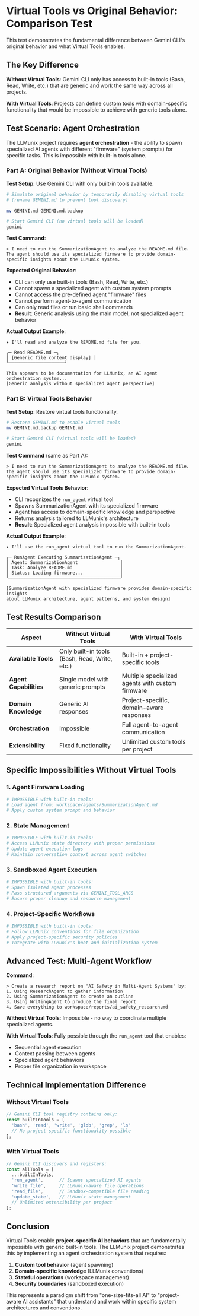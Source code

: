 # Virtual Tools vs Original Behavior: Comparison Test

This test demonstrates the fundamental difference between Gemini CLI's original behavior and what Virtual Tools enables.

## The Key Difference

**Without Virtual Tools**: Gemini CLI only has access to built-in tools (Bash, Read, Write, etc.) that are generic and work the same way across all projects.

**With Virtual Tools**: Projects can define custom tools with domain-specific functionality that would be impossible to achieve with generic tools alone.

## Test Scenario: Agent Orchestration

The LLMunix project requires **agent orchestration** - the ability to spawn specialized AI agents with different "firmware" (system prompts) for specific tasks. This is impossible with built-in tools alone.

### Part A: Original Behavior (Without Virtual Tools)

**Test Setup**: Use Gemini CLI with only built-in tools available.

```bash
# Simulate original behavior by temporarily disabling virtual tools
# (rename GEMINI.md to prevent tool discovery)

mv GEMINI.md GEMINI.md.backup

# Start Gemini CLI (no virtual tools will be loaded)
gemini
```

**Test Command**:
```
> I need to run the SummarizationAgent to analyze the README.md file. The agent should use its specialized firmware to provide domain-specific insights about the LLMunix system.
```

**Expected Original Behavior**:
- CLI can only use built-in tools (Bash, Read, Write, etc.)
- Cannot spawn a specialized agent with custom system prompts
- Cannot access the pre-defined agent "firmware" files
- Cannot perform agent-to-agent communication
- Can only read files or run basic shell commands
- **Result**: Generic analysis using the main model, not specialized agent behavior

**Actual Output Example**:
```
✦ I'll read and analyze the README.md file for you.

╭─ Read README.md ─╮
│ [Generic file content display] │
╰─────────────────────╯

This appears to be documentation for LLMunix, an AI agent orchestration system...
[Generic analysis without specialized agent perspective]
```

### Part B: Virtual Tools Behavior

**Test Setup**: Restore virtual tools functionality.

```bash
# Restore GEMINI.md to enable virtual tools
mv GEMINI.md.backup GEMINI.md

# Start Gemini CLI (virtual tools will be loaded)
gemini
```

**Test Command** (same as Part A):
```
> I need to run the SummarizationAgent to analyze the README.md file. The agent should use its specialized firmware to provide domain-specific insights about the LLMunix system.
```

**Expected Virtual Tools Behavior**:
- CLI recognizes the `run_agent` virtual tool
- Spawns SummarizationAgent with its specialized firmware
- Agent has access to domain-specific knowledge and perspective
- Returns analysis tailored to LLMunix's architecture
- **Result**: Specialized agent analysis impossible with built-in tools

**Actual Output Example**:
```
✦ I'll use the run_agent virtual tool to run the SummarizationAgent.

╭─ RunAgent Executing SummarizationAgent ─╮
│ Agent: SummarizationAgent                │
│ Task: Analyze README.md                  │
│ Status: Loading firmware...              │
╰──────────────────────────────────────────╯

[SummarizationAgent with specialized firmware provides domain-specific insights
about LLMunix architecture, agent patterns, and system design]
```

## Test Results Comparison

| Aspect | Without Virtual Tools | With Virtual Tools |
|--------|----------------------|-------------------|
| **Available Tools** | Only built-in tools (Bash, Read, Write, etc.) | Built-in + project-specific tools |
| **Agent Capabilities** | Single model with generic prompts | Multiple specialized agents with custom firmware |
| **Domain Knowledge** | Generic AI responses | Project-specific, domain-aware responses |
| **Orchestration** | Impossible | Full agent-to-agent communication |
| **Extensibility** | Fixed functionality | Unlimited custom tools per project |

## Specific Impossibilities Without Virtual Tools

### 1. **Agent Firmware Loading**
```bash
# IMPOSSIBLE with built-in tools:
# Load agent from: workspace/agents/SummarizationAgent.md
# Apply custom system prompt and behavior
```

### 2. **State Management**
```bash
# IMPOSSIBLE with built-in tools:
# Access LLMunix state directory with proper permissions
# Update agent execution logs
# Maintain conversation context across agent switches
```

### 3. **Sandboxed Agent Execution**
```bash
# IMPOSSIBLE with built-in tools:
# Spawn isolated agent processes
# Pass structured arguments via GEMINI_TOOL_ARGS
# Ensure proper cleanup and resource management
```

### 4. **Project-Specific Workflows**
```bash
# IMPOSSIBLE with built-in tools:
# Follow LLMunix conventions for file organization
# Apply project-specific security policies
# Integrate with LLMunix's boot and initialization system
```

## Advanced Test: Multi-Agent Workflow

**Command**:
```
> Create a research report on "AI Safety in Multi-Agent Systems" by:
1. Using ResearchAgent to gather information
2. Using SummarizationAgent to create an outline  
3. Using WritingAgent to produce the final report
4. Save everything to workspace/reports/ai_safety_research.md
```

**Without Virtual Tools**: Impossible - no way to coordinate multiple specialized agents.

**With Virtual Tools**: Fully possible through the `run_agent` tool that enables:
- Sequential agent execution
- Context passing between agents
- Specialized agent behaviors
- Proper file organization in workspace

## Technical Implementation Difference

### Without Virtual Tools
```javascript
// Gemini CLI tool registry contains only:
const builtInTools = [
  'bash', 'read', 'write', 'glob', 'grep', 'ls'
  // No project-specific functionality possible
];
```

### With Virtual Tools  
```javascript
// Gemini CLI discovers and registers:
const allTools = [
  ...builtInTools,
  'run_agent',      // Spawns specialized AI agents
  'write_file',     // LLMunix-aware file operations
  'read_file',      // Sandbox-compatible file reading
  'update_state',   // LLMunix state management
  // Unlimited extensibility per project
];
```

## Conclusion

Virtual Tools enable **project-specific AI behaviors** that are fundamentally impossible with generic built-in tools. The LLMunix project demonstrates this by implementing an agent orchestration system that requires:

1. **Custom tool behavior** (agent spawning)
2. **Domain-specific knowledge** (LLMunix conventions)
3. **Stateful operations** (workspace management)
4. **Security boundaries** (sandboxed execution)

This represents a paradigm shift from "one-size-fits-all AI" to "project-aware AI assistants" that understand and work within specific system architectures and conventions.